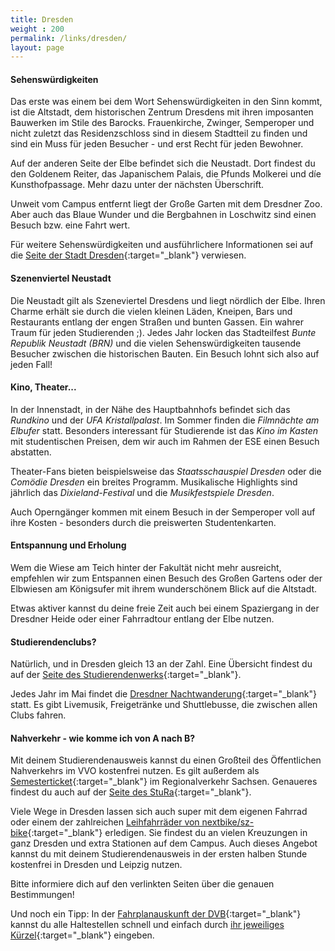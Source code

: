```yaml
---
title: Dresden
weight : 200
permalink: /links/dresden/
layout: page
---
```



#### Sehenswürdigkeiten

Das erste was einem bei dem Wort Sehenswürdigkeiten in den Sinn kommt, ist die Altstadt, dem historischen Zentrum Dresdens mit ihren imposanten Bauwerken im Stile des Barocks.
Frauenkirche, Zwinger, Semperoper und nicht zuletzt das Residenzschloss sind in diesem Stadtteil zu finden und sind ein Muss für jeden Besucher - und erst Recht für jeden Bewohner.

Auf der anderen Seite der Elbe befindet sich die Neustadt. Dort findest du den Goldenem Reiter, das Japanischem Palais, die Pfunds Molkerei und díe Kunsthofpassage.
Mehr dazu unter der nächsten Überschrift.

Unweit vom Campus entfernt liegt der Große Garten mit dem Dresdner Zoo. Aber auch das Blaue Wunder und die Bergbahnen in Loschwitz sind einen Besuch bzw. eine Fahrt wert.

Für weitere Sehenswürdigkeiten und ausführlichere Informationen sei auf die [Seite der Stadt Dresden](https://www.dresden.de/de/tourismus/sehen/sehenswertes.php){:target="_blank"} verwiesen.

#### Szenenviertel Neustadt
Die Neustadt gilt als Szeneviertel Dresdens und liegt nördlich der Elbe. 
Ihren Charme erhält sie durch die vielen kleinen Läden, Kneipen, Bars und Restaurants entlang der engen Straßen und bunten Gassen. 
Ein wahrer Traum für jeden Studierenden ;). Jedes Jahr locken das Stadteilfest *Bunte Republik Neustadt (BRN)* und die vielen Sehenswürdigkeiten tausende Besucher zwischen die historischen Bauten. 
Ein Besuch lohnt sich also auf jeden Fall!

#### Kino, Theater...
In der Innenstadt, in der Nähe des Hauptbahnhofs befindet sich das *Rundkino* und der *UFA Kristallpalast*.
Im Sommer finden die *Filmnächte am Elbufer* statt. Besonders interessant für Studierende ist das *Kino im Kasten* mit studentischen Preisen, 
dem wir auch im Rahmen der ESE einen Besuch abstatten.

Theater-Fans bieten beispielsweise das *Staatsschauspiel Dresden* oder die *Comödie Dresden* ein breites Programm. 
Musikalische Highlights sind jährlich das *Dixieland-Festival* und die *Musikfestspiele Dresden*.

Auch Operngänger kommen mit einem Besuch in der Semperoper voll auf ihre Kosten - besonders durch die preiswerten Studentenkarten.

#### Entspannung und Erholung
Wem die Wiese am Teich hinter der Fakultät nicht mehr ausreicht, empfehlen wir zum Entspannen einen Besuch des Großen Gartens 
oder der Elbwiesen am Königsufer mit ihrem wunderschönem Blick auf die Altstadt.

Etwas aktiver kannst du deine freie Zeit auch bei einem Spaziergang in der Dresdner Heide oder einer Fahrradtour entlang der Elbe nutzen.

#### Studierendenclubs?
Natürlich, und in Dresden gleich 13 an der Zahl. Eine Übersicht findest du auf der [Seite des Studierendenwerks](https://www.studentenwerk-dresden.de/kultur/studentenclubs.html){:target="_blank"}.

Jedes Jahr im Mai findet die [Dresdner Nachtwanderung](https://www.dresdner-nachtwanderung.de/){:target="_blank"} statt. Es gibt Livemusik, Freigetränke und Shuttlebusse, die zwischen allen Clubs fahren.

#### Nahverkehr - wie komme ich von A nach B?
Mit deinem Studierendenausweis kannst du einen Großteil des Öffentlichen Nahverkehrs im VVO kostenfrei nutzen. Es gilt außerdem als [Semesterticket](https://www.vvo-online.de/de/tarif-tickets/sondertickets/semestertickets-153.cshtml){:target="_blank"} im Regionalverkehr Sachsen. Genaueres findest du auch auf der [Seite des StuRa](https://www.stura.tu-dresden.de/semesterticket){:target="_blank"}.

Viele Wege in Dresden lassen sich auch super mit dem eigenen Fahrrad oder einem der zahlreichen [Leihfahrräder von nextbike/sz-bike](https://www.stura.tu-dresden.de/nextbike){:target="_blank"} erledigen. Sie findest du an vielen Kreuzungen in ganz Dresden und extra Stationen auf dem Campus. Auch dieses Angebot kannst du mit deinem Studierendenausweis in der ersten halben Stunde kostenfrei in Dresden und Leipzig nutzen.

Bitte informiere dich auf den verlinkten Seiten über die genauen Bestimmungen!

Und noch ein Tipp: In der [Fahrplanauskunft der DVB](https://www.dvb.de/de-de/){:target="_blank"} kannst du alle Haltestellen schnell und einfach durch [ihr jeweiliges Kürzel](https://www.dvb.de/de-de/fahrplan/haltestellenauskunft/haltestellenkuerzel/){:target="_blank"} eingeben.
